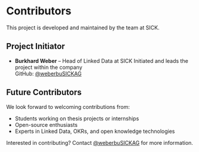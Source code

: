 # Contributors

This project is developed and maintained by the team at SICK.

## Project Initiator

- **Burkhard Weber** – Head of Linked Data at SICK 
  Initiated and leads the project within the company  
  GitHub: [@weberbuSICKAG](https://github.com/weberbuSICKAG)

## Future Contributors

We look forward to welcoming contributions from:
- Students working on thesis projects or internships
- Open-source enthusiasts
- Experts in Linked Data, OKRs, and open knowledge technologies

Interested in contributing? Contact [@weberbuSICKAG](https://github.com/weberbuSICKAG) for more information.
